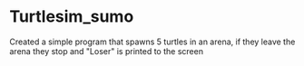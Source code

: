 # Turtlesim_sumo
Created a simple program that spawns 5 turtles in an arena, if they leave the arena they stop and "Loser" is printed to the screen
